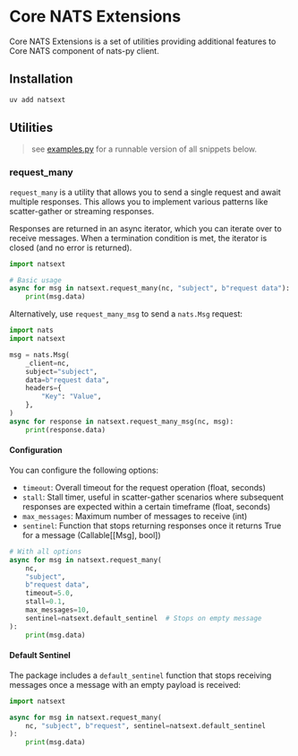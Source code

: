 # Core NATS Extensions

Core NATS Extensions is a set of utilities providing additional features to Core NATS component of nats-py client.

## Installation

```bash
uv add natsext
```

## Utilities

> see [examples.py](https://www.github.com/oliverlambson/orbit.py/blob/main/natsext/examples.py) for a runnable version of all snippets below.

### request_many

`request_many` is a utility that allows you to send a single request and await multiple responses.
This allows you to implement various patterns like scatter-gather or streaming responses.

Responses are returned in an async iterator, which you can iterate over to receive messages.
When a termination condition is met, the iterator is closed (and no error is returned).

```py
import natsext

# Basic usage
async for msg in natsext.request_many(nc, "subject", b"request data"):
    print(msg.data)
```

Alternatively, use `request_many_msg` to send a `nats.Msg` request:

```py
import nats
import natsext

msg = nats.Msg(
    _client=nc,
    subject="subject",
    data=b"request data",
    headers={
        "Key": "Value",
    },
)
async for response in natsext.request_many_msg(nc, msg):
    print(response.data)
```

#### Configuration

You can configure the following options:

- `timeout`: Overall timeout for the request operation (float, seconds)
- `stall`: Stall timer, useful in scatter-gather scenarios where subsequent responses are expected within a certain timeframe (float, seconds)
- `max_messages`: Maximum number of messages to receive (int)
- `sentinel`: Function that stops returning responses once it returns True for a message (Callable[[Msg], bool])

```py
# With all options
async for msg in natsext.request_many(
    nc,
    "subject",
    b"request data",
    timeout=5.0,
    stall=0.1,
    max_messages=10,
    sentinel=natsext.default_sentinel  # Stops on empty message
):
    print(msg.data)
```

#### Default Sentinel

The package includes a `default_sentinel` function that stops receiving messages once a message with an empty payload is received:

```py
import natsext

async for msg in natsext.request_many(
    nc, "subject", b"request", sentinel=natsext.default_sentinel
):
    print(msg.data)
```
